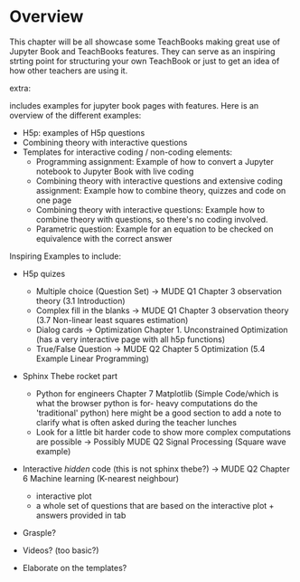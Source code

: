 # Overview

This chapter will be all showcase some TeachBooks making great use of Jupyter Book and TeachBooks features. They can serve as an inspiring strting point for structuring your own TeachBook or just to get an idea of how other teachers are using it. 

extra:


includes examples for jupyter book pages with features. Here is an overview of the different examples:

- H5p: examples of H5p questions
- Combining theory with interactive questions
- Templates for interactive coding / non-coding elements:
    - Programming assignment: Example of how to convert a Jupyter notebook to Jupyter Book with live coding
    - Combining theory with interactive questions and extensive coding assignment: Example how to combine theory, quizzes and code on one page
    - Combining theory with interactive questions: Example how to combine theory with questions, so there's no coding involved.
    - Parametric question: Example for an equation to be checked on equivalence with the correct answer


Inspiring Examples to include:
- H5p quizes
    - Multiple choice (Question Set) -> MUDE Q1 Chapter 3 observation theory (3.1 Introduction)
    - Complex fill in the blanks -> MUDE Q1 Chapter 3 observation theory (3.7 Non-linear least squares estimation)
    - Dialog cards -> Optimization Chapter 1. Unconstrained Optimization (has a very interactive page with all h5p functions)
    - True/False Question -> MUDE Q2 Chapter 5 Optimization (5.4 Example Linear Programming)

- Sphinx Thebe rocket part 
    - Python for engineers Chapter 7 Matplotlib (Simple Code/which is what the browser python is for- heavy computations do the 'traditional' python) here might be a good section to add a note to clarify what is often asked during the teacher lunches
    - Look for a little bit harder code to show more complex computations are possible
        -> Possibly    MUDE Q2 Signal Processing (Square wave example)

- Interactive *hidden* code (this is not sphinx thebe?)
    -> MUDE Q2 Chapter 6 Machine learning (K-nearest neighbour)
    - interactive plot 
    - a whole set of questions that are based on the interactive plot + answers provided in tab


- Grasple?
- Videos? (too basic?)
- Elaborate on the templates?

